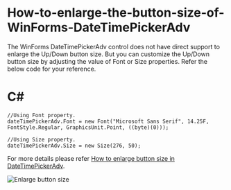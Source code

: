 # How-to-enlarge-the-button-size-of-WinForms-DateTimePickerAdv
The WinForms DateTimePickerAdv control does not have direct support to enlarge the Up/Down button size. But you can customize the Up/Down button size by adjusting the value of Font or Size properties. Refer the below code for your reference. 

# C#
    //Using Font property.
    dateTimePickerAdv.Font = new Font("Microsoft Sans Serif", 14.25F, FontStyle.Regular, GraphicsUnit.Point, ((byte)(0)));
 
    //Using Size property.
    dateTimePickerAdv.Size = new Size(276, 50);

For more details please refer [How to enlarge button size in DateTimePickerAdv](https://www.syncfusion.com/kb/12020/how-to-enlarge-the-button-size-of-wf-datetimepickeradv).

![Enlarge button size](Enlarge_Button_Size_C#_Sample/Datetimepickeradv_sample/Image/Enlarge%20Button%20Size.png)